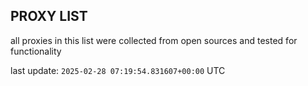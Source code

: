 ## PROXY LIST

all proxies in this list were collected from open sources and tested for functionality

last update: `2025-02-28 07:19:54.831607+00:00` UTC
